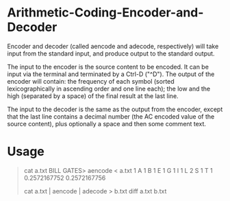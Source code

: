 # Arithmetic-Coding-Encoder-and-Decoder
Encoder and decoder (called aencode and adecode, respectively) will take input from the standard input, and produce output to the standard output.

The input to the encoder is the source content to be encoded. It can be input via the terminal and terminated by a Ctrl-D ("^D"). The output of the encoder will contain: the frequency of each symbol (sorted lexicographically in ascending order and one line each); the low and the high (separated by a space) of the final result at the last line.

The input to the decoder is the same as the output from the encoder, except that the last line contains a decimal number (the AC encoded value of the source content), plus optionally a space and then some comment text.

# Usage
> cat a.txt
BILL GATES>
> aencode < a.txt
  1
A 1
B 1
E 1
G 1
I 1
L 2
S 1
T 1
0.2572167752 0.2572167756  
>
> cat a.txt | aencode | adecode > b.txt
> diff a.txt b.txt
>
